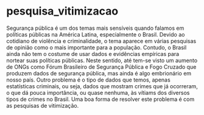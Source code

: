 # pesquisa_vitimizacao

Segurança pública é um dos temas mais sensíveis quando falamos em políticas públicas na América Latina, especialmente o Brasil. Devido ao cotidiano de violência e criminalidade, o tema aparece em várias pesquisas de opinião como o mais importante para a população. Contudo, o Brasil ainda não tem o costume de usar dados e evidências empíricas para nortear suas políticas públicas. Neste sentido, até tem-se visto um aumento de ONGs como Fórum Brasileiro de Segurança Pública e Fogo Cruzado que produzem dados de segurança pública, mas ainda é algo embrionário em nosso país. Outro problema é o tipo de dados que temos, apenas estatísticas criminais, ou seja, dados que mostram crimes que já ocorreram, o que dá pouca importância, ou quase nenhuma, às vítiams dos diversos tipos de crimes no Brasil. Uma boa forma de resolver este problema é com as pesquisas de vitimização.
